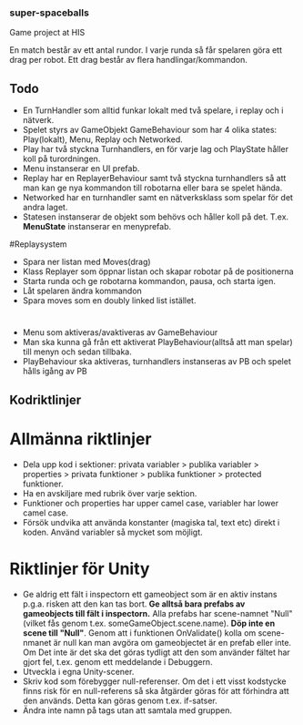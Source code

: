 ﻿### super-spaceballs
Game project at HIS



En match består av ett antal rundor. I varje runda så får spelaren göra ett drag per robot.
Ett drag består av flera handlingar/kommandon.
## Todo
- En TurnHandler som alltid funkar lokalt med två spelare, i replay och i nätverk.
- Spelet styrs av GameObjekt GameBehaviour som har 4 olika states: Play(lokalt), Menu, Replay och Networked.
 - Play har två styckna Turnhandlers, en för varje lag och PlayState håller koll på turordningen.
 - Menu instanserar en UI prefab.
 - Replay har en ReplayerBehaviour samt två styckna turnhandlers så att man kan ge nya kommandon till robotarna eller bara se spelet hända.
 - Networked har en turnhandler samt en nätverksklass som spelar för det andra laget.
 - Statesen instanserar de objekt som behövs och håller koll på det. T.ex. **MenuState** instanserar en menyprefab.

#Replaysystem
* Spara ner listan med Moves(drag)
* Klass Replayer som öppnar listan och skapar robotar på de positionerna
* Starta runda och ge robotarna kommandon, pausa, och starta igen.
* Låt spelaren ändra kommandon
* Spara moves som en doubly linked list istället.
#
* Menu som aktiveras/avaktiveras av GameBehaviour
* Man ska kunna gå från ett aktiverat PlayBehaviour(alltså att man spelar) till menyn och sedan tillbaka.
* PlayBehaviour ska aktiveras, turnhandlers instanseras av PB och spelet hålls igång av PB




## Kodriktlinjer

# Allmänna riktlinjer
* Dela upp kod i sektioner: privata variabler > publika variabler > properties > privata funktioner > publika funktioner > protected funktioner.
* Ha en avskiljare med rubrik över varje sektion.
* Funktioner och properties har upper camel case, variabler har lower camel case.
* Försök undvika att använda konstanter (magiska tal, text etc) direkt i koden. Använd variabler så mycket som möjligt.

# Riktlinjer för Unity
* Ge aldrig ett fält i inspectorn ett gameobject som är en aktiv instans p.g.a. risken att den kan tas bort. **Ge alltså bara prefabs av gameobjects till fält i inspectorn.** Alla prefabs har scene-namnet "Null" (vilket fås genom t.ex. someGameObject.scene.name). **Döp inte en scene till "Null"**. Genom att i funktionen OnValidate() kolla om scene-nmanet är null kan man avgöra om gameobjectet är en prefab eller inte. Om Det inte är det ska det göras tydligt att den som använder fältet har gjort fel, t.ex. genom ett meddelande i Debuggern. 
* Utveckla i egna Unity-scener.
* Skriv kod som förebygger null-referenser. Om det i ett visst kodstycke finns risk för en null-referens så ska åtgärder göras för att förhindra att den används. Detta kan göras genom t.ex. if-satser.
* Ändra inte namn på tags utan att samtala med gruppen.
